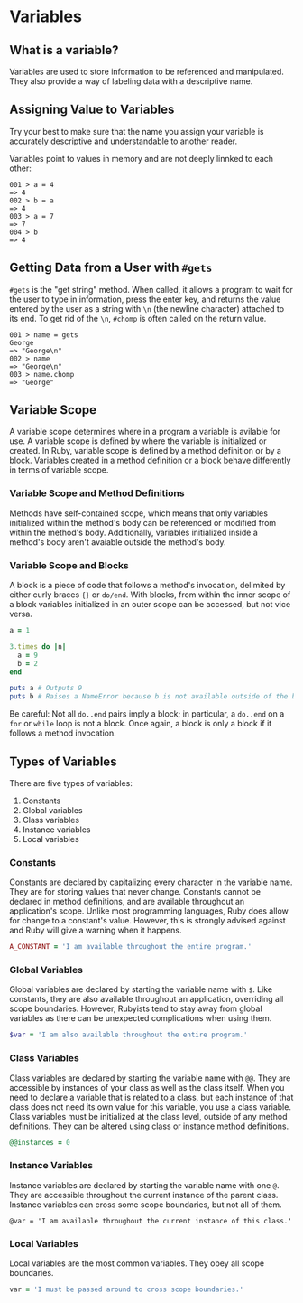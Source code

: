 # Variables

## What is a variable?
Variables are used to store information to be referenced and manipulated. They also provide a way of labeling data with a descriptive name.

## Assigning Value to Variables
Try your best to make sure that the name you assign your variable is accurately descriptive and understandable to another reader.

Variables point to values in memory and are not deeply linnked to each other:
```shell
001 > a = 4
=> 4
002 > b = a
=> 4
003 > a = 7
=> 7
004 > b
=> 4
```

## Getting Data from a User with `#gets`
`#gets` is the "get string" method. When called, it allows a program to wait for the user to type in information, press the enter key, and returns the value entered by the user as a string with `\n` (the newline character) attached to its end.
To get rid of the `\n`, `#chomp` is often called on the return value.
```shell
001 > name = gets
George
=> "George\n"
002 > name
=> "George\n"
003 > name.chomp
=> "George"
```

## Variable Scope
A variable scope determines where in a program a variable is avilable for use. A variable scope is defined by where the variable is initialized or created.
In Ruby, variable scope is defined by a method definition or by a block. Variables created in a method definition or a block behave differently in terms of variable scope.

### Variable Scope and Method Definitions
Methods have self-contained scope, which means that only variables initialized within the method's body can be referenced or modified from within the method's body. Additionally, variables initialized inside a method's body aren't avaiable outside the method's body.

### Variable Scope and Blocks
A block is a piece of code that follows a method's invocation, delimited by either curly braces `{}` or `do/end`.
With blocks, from within the inner scope of a block variables initialized in an outer scope can be accessed, but not vice versa.
```ruby
a = 1

3.times do |n|
  a = 9
  b = 2
end

puts a # Outputs 9
puts b # Raises a NameError because b is not available outside of the block
```
Be careful: Not all `do..end` pairs imply a block; in particular, a `do..end` on a `for` or `while` loop is not a block. Once again, a block is only a block if it follows a method invocation.

## Types of Variables
There are five types of variables:
1. Constants
2. Global variables
3. Class variables
4. Instance variables
5. Local variables

### Constants
Constants are declared by capitalizing every character in the variable name. They are for storing values that never change. Constants cannot be declared in method definitions, and are available throughout an application's scope.
Unlike most programming languages, Ruby does allow for change to a constant's value. However, this is strongly advised against and Ruby will give a warning when it happens.
```ruby
A_CONSTANT = 'I am available throughout the entire program.'
```

### Global Variables
Global variables are declared by starting the variable name with `$`. Like constants, they are also available throughout an application, overriding all scope boundaries.
However, Rubyists tend to stay away from global variables as there can be unexpected complications when using them.
```ruby
$var = 'I am also available throughout the entire program.'
```

### Class Variables
Class variables are declared by starting the variable name with `@@`. They are accessible by instances of your class as well as the class itself. When you need to declare a variable that is related to a class, but each instance of that class does not need its own value for this variable, you use a class variable.
Class variables must be initialized at the class level, outside of any method definitions. They can be altered using class or instance method definitions.
```ruby
@@instances = 0
```

### Instance Variables
Instance variables are declared by starting the variable name with one `@`. They are accessible throughout the current instance of the parent class.
Instance variables can cross some scope boundaries, but not all of them.
```
@var = 'I am available throughout the current instance of this class.'
```

### Local Variables
Local variables are the most common variables. They obey all scope boundaries.
```ruby
var = 'I must be passed around to cross scope boundaries.'
```
